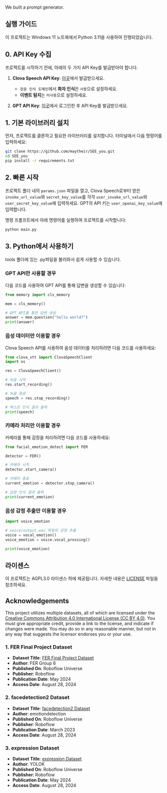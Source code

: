 We built a prompt generator.

## 실행 가이드

이 프로젝트는 Windows 11 노트북에서 Python 3.11을 사용하여 진행되었습니다.

## 0. API Key 수집
프로젝트를 시작하기 전에, 아래의 두 가지 API Key를 발급받아야 합니다.

1. **Clova Speech API Key**: [이곳](https://www.ncloud.com/product/aiService/clovaSpeech)에서 발급받으세요.
   - `장문 인식 도메인`에서 **화자 인식**은 `사용`으로 설정하세요.
   - **이벤트 탐지**는 `미사용`으로 설정하세요.

2. **GPT API Key**: [이곳](https://platform.openai.com/login?launch)에서 로그인한 후 API Key를 발급받으세요.

## 1. 기본 라이브러리 설치

먼저, 프로젝트를 클론하고 필요한 라이브러리를 설치합니다. 터미널에서 다음 명령어를 입력하세요:

```bash
git clone https://github.com/maytheir/SEE_you.git
cd SEE_you
pip install -r requirements.txt
```

## 2. 빠른 시작

프로젝트 폴더 내의 `params.json` 파일을 열고, Clova Speech로부터 받은 `invoke_url_value`와 `secret_key_value`를 각각 `user_invoke_url_value`와 `user_secret_key_value`에 입력하세요. GPT의 API 키는 `user_openai_key_value`에 입력합니다.

명령 프롬프트에서 아래 명령어를 실행하여 프로젝트를 시작합니다:

```bash
python main.py
```

## 3. Python에서 사용하기
tools 폴더에 있는 .py파일을 불러와서 쉽게 사용할 수 있습니다.

### GPT API만 사용할 경우

다음 코드를 사용하여 GPT API를 통해 답변을 생성할 수 있습니다:

```python
from memory import cls_memory

mem = cls_memory()

# GPT API를 통한 답변 생성
answer = mem.question("hello world?")
print(answer)
```

### 음성 데이터만 이용할 경우

Clova Speech API를 사용하여 음성 데이터를 처리하려면 다음 코드를 사용하세요:

```python
from clova_stt import ClovaSpeechClient
import os

res = ClovaSpeechClient()

# 녹음 시작
res.start_recording()

# 녹음 종료
speech = res.stop_recording()

# 텍스트 인식 결과 출력
print(speech)
```

### 카메라 처리만 이용할 경우

카메라를 통해 감정을 처리하려면 다음 코드를 사용하세요:

```python
from facial_emotion_detect import FER

detector = FER()

# 카메라 시작
detector.start_camera()

# 카메라 종료
current_emotion = detector.stop_camera()

# 감정 인식 결과 출력
print(current_emotion)
```

### 음성 감정 추출만 이용할 경우
```python
import voice_emotion

# voice/output.wav 파일의 감정 추출
voice = vocal_emotion()
voice_emotion = voice.vocal_prossing()

print(voice_emotion)
```

## 라이센스
이 프로젝트는 AGPL3.0 라이센스 하에 제공됩니다. 자세한 내용은 [LICENSE](LICENSE) 파일을 참조하세요.

## Acknowledgements

This project utilizes multiple datasets, all of which are licensed under the [Creative Commons Attribution 4.0 International License (CC BY 4.0)](https://creativecommons.org/licenses/by/4.0/). You must give appropriate credit, provide a link to the license, and indicate if changes were made. You may do so in any reasonable manner, but not in any way that suggests the licensor endorses you or your use.

### 1. FER Final Project Dataset
- **Dataset Title**: [FER Final Project Dataset](https://universe.roboflow.com/fer-group-6/fer-final-project)
- **Author**: FER Group 6
- **Published On**: Roboflow Universe
- **Publisher**: Roboflow
- **Publication Date**: May 2024
- **Access Date**: August 28, 2024

### 2. facedetection2 Dataset
- **Dataset Title**: [facedetection2 Dataset](https://universe.roboflow.com/emotiondetection/facedetection2-6qc02)
- **Author**: emotiondetection
- **Published On**: Roboflow Universe
- **Publisher**: Roboflow
- **Publication Date**: March 2023
- **Access Date**: August 28, 2024

### 3. expression Dataset
- **Dataset Title**: [expression Dataset](https://universe.roboflow.com/yolok-6hiio/expression-rjtzg)
- **Author**: YOLOK
- **Published On**: Roboflow Universe
- **Publisher**: Roboflow
- **Publication Date**: May 2024
- **Access Date**: August 28, 2024
